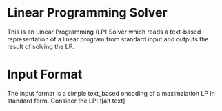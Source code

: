 # Linear Programming Solver

This is an Linear Programming (LP) Solver which reads a text-based representation of a
linear program from standard input and outputs the result of solving the LP. 

# Input Format
The input format is a simple text_based encoding of a maximziation LP in standard form.  Consider the LP:
 ![alt text]
